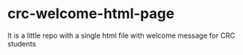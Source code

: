 # crc-welcome-html-page
It is a little repo with a single html file with welcome message for CRC students
